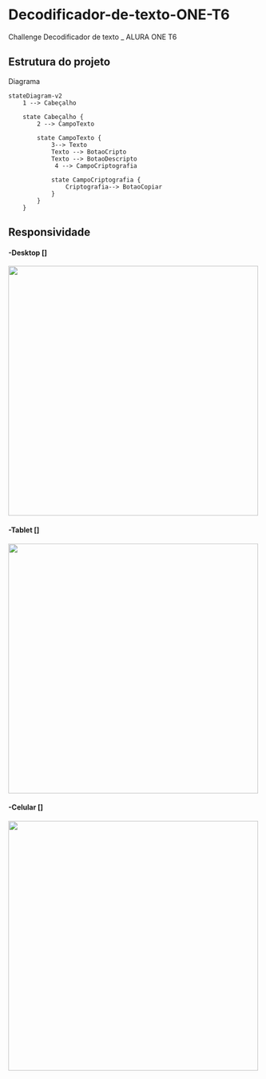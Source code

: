 # Decodificador-de-texto-ONE-T6
Challenge Decodificador de texto _ ALURA ONE T6

## Estrutura do projeto
Diagrama
```mermaid
stateDiagram-v2
    1 --> Cabeçalho 

    state Cabeçalho {
        2 --> CampoTexto 

        state CampoTexto {
	        3--> Texto
            Texto --> BotaoCripto
	        Texto --> BotaoDescripto
		     4 --> CampoCriptografia

            state CampoCriptografia {
                Criptografia--> BotaoCopiar
            }
        }
    }
```
## Responsividade
#### -Desktop []
  <div align="left">
    <img src= "https://github.com/KawenyVieira/Decodificador-de-texto-ONE-T6/assets/105323660/4e74f5f6-8dca-4bdb-9c5c-5af2eb1affbe" width= "500px"/>
  </div>

#### -Tablet []
   <div align="left">
    <img src= "https://github.com/KawenyVieira/Decodificador-de-texto-ONE-T6/assets/105323660/d3dd22ab-2ccf-4547-a7e9-ed378c9cef7e" width= "500px"/>
  </div>

#### -Celular []
   <div align="left">
      <img src= "https://github.com/KawenyVieira/Decodificador-de-texto-ONE-T6/assets/105323660/1e73ec76-cde3-4036-bc75-047cc59dc19c" width= "500px"/>
    </div>
  
